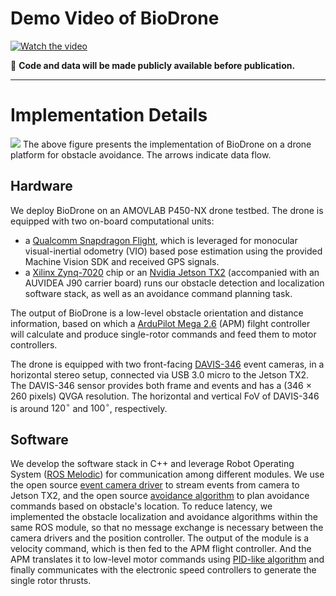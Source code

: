 # Demo Video of BioDrone

[![Watch the video](https://github.com/Event4Drone/BioDrone/blob/main/IMG/teaser.png)](https://youtu.be/Wt1sbAhmx9g)

🚩 **Code and data will be made publicly available before publication.**

---

# Implementation Details
![](https://github.com/Event4Drone/BioDrone/blob/main/IMG/implementation.png)
The above figure presents the implementation of BioDrone on a drone platform for obstacle avoidance.
The arrows indicate data flow.

## Hardware

We deploy BioDrone on an AMOVLAB P450-NX drone testbed.
The drone is equipped with two on-board computational units:

* a [Qualcomm Snapdragon Flight](https://developer.qualcomm.com/hardware/qualcomm-flight-rb5), which is leveraged for monocular visual-inertial odometry (VIO) based pose estimation using the provided Machine Vision SDK and received GPS signals.
* a [Xilinx Zynq-7020](https://www.xilinx.com/products/boards-and-kits/1-571ww1.html) chip or an [Nvidia Jetson TX2](https://developer.nvidia.com/embedded/jetson-tx2) (accompanied with an AUVIDEA J90 carrier board) runs our obstacle detection and localization software stack, as well as an avoidance command planning task.

The output of BioDrone is a low-level obstacle orientation and distance information, based on which a [ArduPilot Mega 2.6](https://www.ardupilot.co.uk/) (APM) filght controller will calculate and produce single-rotor commands and feed them to motor controllers.

The drone is equipped with two front-facing [DAVIS-346](https://inivation.com/wp-content/uploads/2019/08/DAVIS346.pdf) event cameras, in a horizontal stereo setup, connected via USB 3.0 micro to the Jetson TX2.
The DAVIS-346 sensor provides both frame and events and has a (346 $\times$ 260 pixels) QVGA resolution.
The horizontal and vertical FoV of DAVIS-346 is around $120^\circ$ and $100^\circ$, respectively.

## Software
We develop the software stack in C++ and leverage Robot Operating System ([ROS Melodic](http://wiki.ros.org/melodic)) for communication among different modules.
We use the open source [event camera driver](https://github.com/uzh-rpg/rpg_dvs_ros) to stream events from camera to Jetson TX2, and the open source [avoidance algorithm](https://github.com/hku-mars/dyn_small_obs_avoidance) to plan avoidance commands based on obstacle's location.
To reduce latency, we implemented the obstacle localization and avoidance algorithms within the same ROS module, so that no message exchange is necessary between the camera drivers and the position controller.
The output of the module is a velocity command, which is then fed to the APM flight controller.
And the APM translates it to low-level motor commands using [PID-like algorithm](https://github.com/prgumd/EVDodgeNet) and finally communicates with the electronic speed controllers to generate the single rotor thrusts. 
